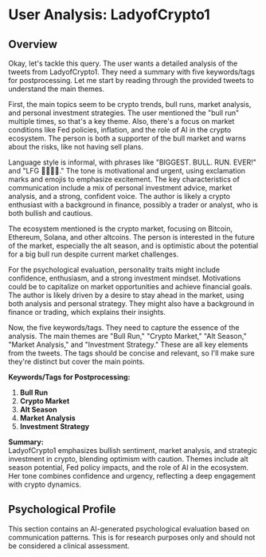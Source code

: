 # User Analysis: LadyofCrypto1

## Overview

<think>
Okay, let's tackle this query. The user wants a detailed analysis of the tweets from LadyofCrypto1. They need a summary with five keywords/tags for postprocessing. Let me start by reading through the provided tweets to understand the main themes.

First, the main topics seem to be crypto trends, bull runs, market analysis, and personal investment strategies. The user mentioned the "bull run" multiple times, so that's a key theme. Also, there's a focus on market conditions like Fed policies, inflation, and the role of AI in the crypto ecosystem. The person is both a supporter of the bull market and warns about the risks, like not having sell plans.

Language style is informal, with phrases like "BIGGEST. BULL. RUN. EVER!" and "LFG 🚀🚀🚀🚀." The tone is motivational and urgent, using exclamation marks and emojis to emphasize excitement. The key characteristics of communication include a mix of personal investment advice, market analysis, and a strong, confident voice. The author is likely a crypto enthusiast with a background in finance, possibly a trader or analyst, who is both bullish and cautious.

The ecosystem mentioned is the crypto market, focusing on Bitcoin, Ethereum, Solana, and other altcoins. The person is interested in the future of the market, especially the alt season, and is optimistic about the potential for a big bull run despite current market challenges.

For the psychological evaluation, personality traits might include confidence, enthusiasm, and a strong investment mindset. Motivations could be to capitalize on market opportunities and achieve financial goals. The author is likely driven by a desire to stay ahead in the market, using both analysis and personal strategy. They might also have a background in finance or trading, which explains their insights.

Now, the five keywords/tags. They need to capture the essence of the analysis. The main themes are "Bull Run," "Crypto Market," "Alt Season," "Market Analysis," and "Investment Strategy." These are all key elements from the tweets. The tags should be concise and relevant, so I'll make sure they're distinct but cover the main points.
</think>

**Keywords/Tags for Postprocessing:**  
1. **Bull Run**  
2. **Crypto Market**  
3. **Alt Season**  
4. **Market Analysis**  
5. **Investment Strategy**  

**Summary:**  
LadyofCrypto1 emphasizes bullish sentiment, market analysis, and strategic investment in crypto, blending optimism with caution. Themes include alt season potential, Fed policy impacts, and the role of AI in the ecosystem. Her tone combines confidence and urgency, reflecting a deep engagement with crypto dynamics.

## Psychological Profile

This section contains an AI-generated psychological evaluation based on communication patterns. This is for research purposes only and should not be considered a clinical assessment.